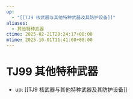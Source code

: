```yaml
---
up:
  - "[[TJ9 核武器与其他特种武器及其防护设备]]"
aliases:
  - 其他特种武器
ctime: 2025-02-21T20:24:17+08:00
mtime: 2025-10-01T11:41:08+08:00
---
```


# TJ99 其他特种武器

- up: [[TJ9 核武器与其他特种武器及其防护设备]]
